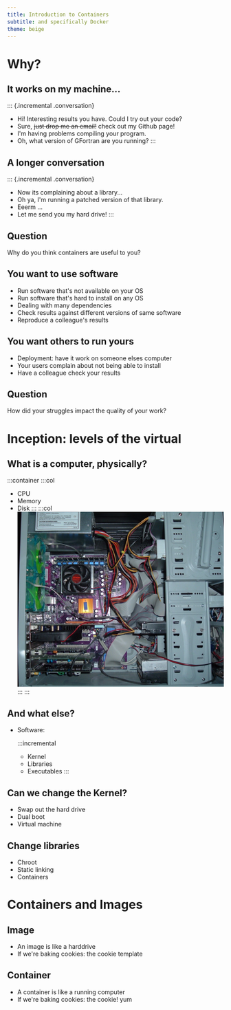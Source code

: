 ```yaml
---
title: Introduction to Containers
subtitle: and specifically Docker
theme: beige
---
```


# Why?
## It works on my machine...
::: {.incremental .conversation}
- Hi! Interesting results you have. Could I try out your code?
- Sure, ~~just drop me an email!~~ check out my Github page!
- I'm having problems compiling your program.
- Oh, what version of GFortran are you running?
:::

## A longer conversation
::: {.incremental .conversation}
- Now its complaining about a library...
- Oh ya, I'm running a patched version of that library.
- Eeerm ...
- Let me send you my hard drive!
:::

## Question
Why do you think containers are useful to you?

## You want to use software
- Run software that's not available on your OS
- Run software that's hard to install on any OS
- Dealing with many dependencies
- Check results against different versions of same software
- Reproduce a colleague's results

## You want others to run yours
- Deployment: have it work on someone elses computer
- Your users complain about not being able to install
- Have a colleague check your results

## Question
How did your struggles impact the quality of your work?

# Inception: levels of the virtual
## What is a computer, physically?
:::container
:::col
- CPU
- Memory
- Disk
:::
:::col
![](fig/computer_inside.jpg)
:::
:::

## And what else?
- Software:

  :::incremental
  - Kernel
  - Libraries
  - Executables
  :::

## Can we change the Kernel?
- Swap out the hard drive
- Dual boot
- Virtual machine

## Change libraries
- Chroot
- Static linking
- Containers

# Containers and Images
## Image
- An image is like a harddrive
- If we're baking cookies: the cookie template

## Container
- A container is like a running computer
- If we're baking cookies: the cookie! yum


